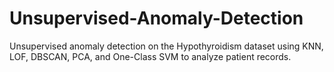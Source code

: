 # Unsupervised-Anomaly-Detection
Unsupervised anomaly detection on the Hypothyroidism dataset using KNN, LOF, DBSCAN, PCA, and One-Class SVM to analyze patient records.
